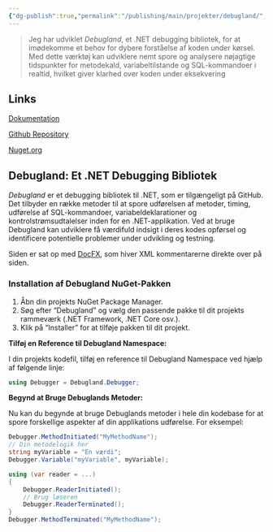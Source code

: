 ```yaml
---
{"dg-publish":true,"permalink":"/publishing/main/projekter/debugland/","title":"Debugland","tags":["Portfolie"],"created":"2024-08-11T07:37:49.048+02:00"}
---
```


> Jeg har udviklet *Debugland*, et .NET debugging bibliotek, for at imødekomme
> et behov for dybere forståelse af koden under kørsel. Med dette værktøj kan
> udviklere nemt spore og analysere nøjagtige tidspunkter for metodekald,
> variabeltilstande og SQL-kommandoer i realtid, hvilket giver klarhed over
> koden under eksekvering

## Links

[Dokumentation](https://abarbesgaard.github.io/Debugland/index.html)

[Github Repository](https://github.com/Abarbesgaard/Debugland?tab=readme-ov-file)

[Nuget.org](https://www.nuget.org/packages/Debugland)

## Debugland: Et .NET Debugging Bibliotek

*Debugland* er et debugging bibliotek til .NET, som er tilgængeligt på
GitHub. Det tilbyder en række metoder til at spore udførelsen af metoder,
timing, udførelse af SQL-kommandoer, variabeldeklarationer og
kontrolstrømsudtalelser inden for en .NET-applikation.
Ved at bruge Debugland kan udviklere få værdifuld indsigt i deres kodes
opførsel og identificere potentielle problemer under udvikling og testning.

Siden er sat op med [DocFX](https://github.com/dotnet/docfx), som hiver XML
kommentarerne direkte over på siden.

### Installation af Debugland NuGet-Pakken

1. Åbn din projekts NuGet Package Manager.
2. Søg efter “Debugland” og vælg den passende pakke til dit projekts
rammeværk (.NET Framework, .NET Core osv.).
3. Klik på “Installer” for at tilføje pakken til dit projekt.

**Tilføj en Reference til Debugland Namespace:**

I din projekts kodefil, tilføj en reference til Debugland Namespace ved
hjælp af følgende linje:

```csharp
using Debugger = Debugland.Debugger;
```

**Begynd at Bruge Debuglands Metoder:**

Nu kan du begynde at bruge Debuglands metoder i hele din kodebase for at spore
forskellige aspekter af din applikations udførelse. For eksempel:

```csharp
Debugger.MethodInitiated("MyMethodName");
// Din metodelogik her
string myVariable = "En værdi";
Debugger.Variable("myVariable", myVariable);

using (var reader = ...)
{
    Debugger.ReaderInitiated();
    // Brug læseren
    Debugger.ReaderTerminated();
}
Debugger.MethodTerminated("MyMethodName");
```
